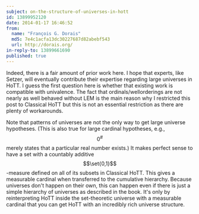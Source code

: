 ```yaml
---
subject: on-the-structure-of-universes-in-hott
id: 13899952120
date: 2014-01-17 16:46:52
from:
  name: "François G. Dorais"
  md5: 7e4c1acfa13dc30227687d82abebf543
  url: http://dorais.org/
in-reply-to: 13899661690
published: true
---
```

Indeed, there is a fair amount of prior work here. I hope that experts, like Setzer, will eventually contribute their expertise regarding large universes in HoTT. I guess the first question here is whether that existing work is compatible with univalence. The fact that ordinals/wellorderings are not nearly as well behaved without LEM is the main reason why I restricted this post to Classical HoTT but this is not an essential restriction as there are plenty of workarounds. 

Note that patterns of universes are not the only way to get large universe hypotheses. (This is also true for large cardinal hypotheses, e.g., $$0^\#$$ merely states that a particular real number exists.) It makes perfect sense to have a set with a countably additive $$\set{0,1}$$-measure defined on all of its subsets in Classical HoTT. This gives a measurable cardinal when transferred to the cumulative hierarchy. Because universes don't happen on their own, this can happen even if there is just a simple hierarchy of universes as described in the book. It's only by reinterpreting HoTT inside the set-theoretic universe with a measurable cardinal that you can get HoTT with an incredibly rich universe structure.

